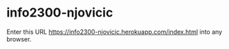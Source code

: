 # info2300-njovicic

Enter this URL https://info2300-njovicic.herokuapp.com/index.html into any browser.
